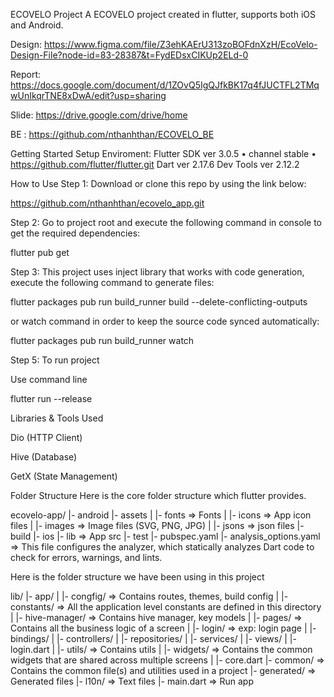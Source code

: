 
ECOVELO Project
A ECOVELO project created in flutter, supports both iOS and Android.

Design: https://www.figma.com/file/Z3ehKAErU313zoBOFdnXzH/EcoVelo-Design-File?node-id=83-28387&t=FydEDsxCIKUp2ELd-0

Report: https://docs.google.com/document/d/1ZOvQ5IgQJfkBK17q4fJUCTFL2TMqwUnIkqrTNE8xDwA/edit?usp=sharing

Slide: https://drive.google.com/drive/home

BE : https://github.com/nthanhthan/ECOVELO_BE

Getting Started
Setup Enviroment:
Flutter SDK ver 3.0.5 • channel stable • https://github.com/flutter/flutter.git
Dart ver 2.17.6
Dev Tools ver 2.12.2

How to Use
Step 1:
Download or clone this repo by using the link below:

https://github.com/nthanhthan/ecovelo_app.git


Step 2:
Go to project root and execute the following command in console to get the required dependencies:

flutter pub get 

Step 3:
This project uses inject library that works with code generation, execute the following command to generate files:

flutter packages pub run build_runner build --delete-conflicting-outputs


or watch command in order to keep the source code synced automatically:

flutter packages pub run build_runner watch


Step 5:
To run project

Use command line

flutter run --release 



Libraries & Tools Used


Dio (HTTP Client)

Hive (Database)

GetX (State Management)


Folder Structure
Here is the core folder structure which flutter provides.

ecovelo-app/
|-  android
|-  assets
|   |- fonts                => Fonts
|   |- icons                => App icon files
|   |- images               => Image files (SVG, PNG, JPG)
|   |- jsons               => json files
|-  build
|-  ios
|-  lib                     => App src
|-  test
|-  pubspec.yaml
|-  analysis_options.yaml   => This file configures the analyzer, which statically analyzes Dart code to check for errors, warnings, and lints.


Here is the folder structure we have been using in this project

lib/
|-  app/
|   |-  congfig/        => Contains routes, themes, build config
|   |-  constants/      => All the application level constants are defined in this directory 
|   |-  hive-manager/   => Contains hive manager, key models
|   |-  pages/          => Contains all the business logic of a screen
|       |-  login/      => exp: login page
|           |-  bindings/
|           |-  controllers/
|           |-  repositories/
|           |-  services/
|           |-  views/
|           |-  login.dart
|   |-  utils/          => Contains utils
|   |-  widgets/        => Contains the common widgets that are shared across multiple screens
|   |-  core.dart
|-  common/             => Contains the common file(s) and utilities used in a project
|-  generated/          => Generated files
|-  l10n/               => Text files
|-  main.dart           => Run app

